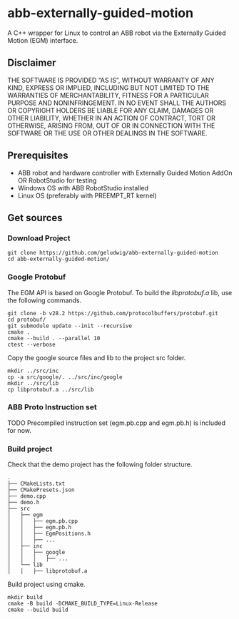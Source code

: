 # abb-externally-guided-motion
A C++ wrapper for Linux to control an ABB robot via the Externally Guided Motion (EGM) interface.

## Disclaimer
THE SOFTWARE IS PROVIDED “AS IS”, WITHOUT WARRANTY OF ANY KIND, EXPRESS OR IMPLIED, INCLUDING BUT NOT LIMITED TO THE WARRANTIES OF MERCHANTABILITY, FITNESS FOR A PARTICULAR PURPOSE AND NONINFRINGEMENT. IN NO EVENT SHALL THE AUTHORS OR COPYRIGHT HOLDERS BE LIABLE FOR ANY CLAIM, DAMAGES OR OTHER LIABILITY, WHETHER IN AN ACTION OF CONTRACT, TORT OR OTHERWISE, ARISING FROM, OUT OF OR IN CONNECTION WITH THE SOFTWARE OR THE USE OR OTHER DEALINGS IN THE SOFTWARE.

## Prerequisites
- ABB robot and hardware controller with Externally Guided Motion AddOn OR RobotStudio for testing
- Windows OS with ABB RobotStudio installed
- Linux OS (preferably with PREEMPT_RT kernel)

## Get sources
### Download Project
```
git clone https://github.com/geludwig/abb-externally-guided-motion
cd abb-externally-guided-motion/
```
### Google Protobuf
The EGM API is based on Google Protobuf. To build the *libprotobuf.a* lib, use the following commands.
```
git clone -b v28.2 https://github.com/protocolbuffers/protobuf.git
cd protobuf/
git submodule update --init --recursive
cmake .
cmake --build . --parallel 10
ctest --verbose
```
Copy the google source files and lib to the project src folder.
```
mkdir ../src/inc
cp -a src/google/. ../src/inc/google
mkdir ../src/lib
cp libprotobuf.a ../src/lib
```
### ABB Proto Instruction set
TODO
Precompiled instruction set (egm.pb.cpp and egm.pb.h) is included for now.

### Build project
Check that the demo project has the following folder structure.
```
.
├── CMakeLists.txt
├── CMakePresets.json
├── demo.cpp
├── demo.h
├── src
│   ├── egm
│   │   ├── egm.pb.cpp
│   │   ├── egm.pb.h
│   │   ├── EgmPositions.h
│   │   ├── ...
│   ├── inc
│   │   ├── google
│   │   │   ├── ...
│   └── lib
│   │   ├── libprotobuf.a
```

Build project using cmake.
```
mkdir build
cmake -B build -DCMAKE_BUILD_TYPE=Linux-Release
cmake --build build
```

